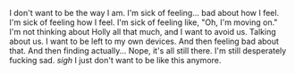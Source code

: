 I don't want to be the way I am.
I'm sick of feeling...
bad about how I feel.
I'm sick of feeling how I feel.
I'm sick of feeling like, "Oh, I'm moving on."
I'm not thinking about Holly all that much, and I want to avoid us.
Talking about us.
I want to be left to my own devices.
And then feeling bad about that. And then finding actually... Nope, it's all still there.
I'm still desperately fucking sad.
*sigh*
I just don't want to be like this anymore.
